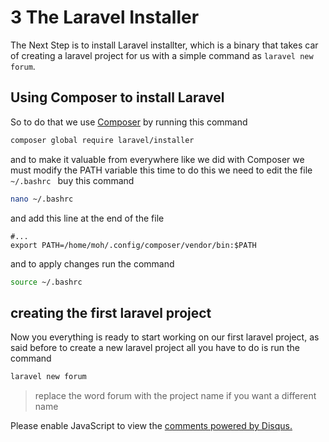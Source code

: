 # 3 The Laravel Installer
The Next Step is to install Laravel installter, which is a binary that takes car of creating a laravel project for us
with a simple command as `laravel new forum`. 

## Using Composer to install Laravel

So to do that we use [Composer](/prerequisites/2-install-php-mysql-and-composer?id=installing-composer) by running this command

```bash
composer global require laravel/installer
```
and to make it valuable from everywhere like we did with Composer we must modify the PATH variable this time to do this
we need to edit the file `~/.bashrc ` buy this command

```bash
nano ~/.bashrc 
```
and add this line at the end of the file

```text
#...
export PATH=/home/moh/.config/composer/vendor/bin:$PATH

```
and to apply changes run the command

```bash
source ~/.bashrc 
```

## creating the first laravel project
Now you everything is ready to start working on our first laravel project, as said before to create a new laravel
project all you have to do is run the command

```bash
laravel new forum
```
> replace the word forum with the project name if you want a different name


<div>

<div id="disqus_thread"></div>
<script>
var disqus_config = function () {
    this.page.url = "https://mohamed-sm.github.io/Laravel_Forum_With_Vuejs/#/prerequisites/3-the-laravel-Installer";
    this.page.identifier = "prerequisites/3-the-laravel-Installer";
};
(function() { // DON'T EDIT BELOW THIS LINE
    var d = document, s = d.createElement('script');
    s.src = 'https://laravel-forum-with-vuejs.disqus.com/embed.js';
    s.setAttribute('data-timestamp', +new Date());
    (d.head || d.body).appendChild(s);
})();
</script>
<noscript>
Please enable JavaScript to view the
<a href="https://disqus.com/?ref_noscript">comments powered by Disqus.</a>
</noscript>
</div>

